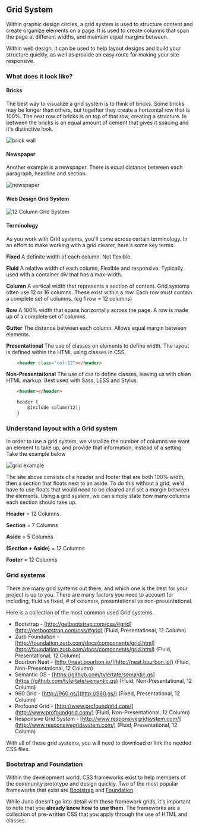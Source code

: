 ## Grid System

Within graphic design circles, a grid system is used to structure content and create organize elements on a page.  It is used to create columns that span the page at different widths, and maintain equal margins between.

Within web design, it can be used to help layout designs and build your structure quickly, as well as provide an easy route for making your site responsive.

### What does it look like?

#### Bricks
The best way to visualize a grid system is to think of bricks. Some bricks may be longer than others, but together they create a horizontal row that is 100%. The next row of bricks is on top of that row, creating a structure. In between the bricks is an equal amount of cement that gives it spacing and it's distinctive look.

![brick wall](http://i.imgur.com/qnoiBnUl.jpg)

#### Newspaper
Another example is a newspaper. There is equal distance between each paragraph, headline and section.

![newspaper](http://i.imgur.com/nWvJRrD.jpg)

#### Web Design Grid System

![12 Column Grid System](http://i.imgur.com/f2IfouCl.png)

#### Terminology

As you work with Grid systems, you'll come across certain terminology. In an effort to make working with a grid clearer, here's some key terms.

**Fixed**
A definite width of each column. Not flexible.

**Fluid**
A relative width of each column, Flexible and responsive. Typically used with a container div that has a max-width.

**Column**
A vertical width that represents a section of content. Grid systems often use 12 or 16 columns. These exist within a row. Each row must contain a complete set of columns. (eg 1 row = 12 columns)

**Row**
A 100% width that spans horizontally across the page. A row is made up of a complete set of columns.

**Gutter**
The distance between each column. Allows equal margin between elements.

**Presentational**
The use of classes on elements to define width. The layout is defined within the HTML using classes in CSS.
```html
	<header class="col-12"></header>
```
**Non-Presentational**
The use of css to define classes, leaving us with clean HTML markup. Best used with Sass, LESS and Stylus.
```html
	<header></header>

	header {
		@include column(12);
	}
```
### Understand layout with a Grid system

In order to use a grid system, we visualize the number of columns we want an element to take up, and provide that information, instead of a setting. Take the example below

![grid example](http://i.imgur.com/ZUPVIk7l.png)

The site above consists of a header and footer that are both 100% width, then a section that floats next to an aside. To do this without a grid, we'd have to use floats that would need to be cleared and set a margin between the elements. Using a grid system, we can simply state how many columns each section should take up.

**Header** = 12 Columns

**Section** = 7 Columns

**Aside** = 5 Columns

**(Section + Aside)** = 12 Columns

**Footer** = 12 Columns

### Grid systems

There are many grid systems out there, and which one is the best for your project is up to you. There are many factors you need to account for including, fluid vs fixed, # of columns, presentational vs non-presentational.

Here is a collection of the most common used Grid systems.

* Bootstrap - [http://getbootstrap.com/css/#grid](http://getbootstrap.com/css/#grid) (Fluid, Presentational, 12 Column)
* Zurb Foundation - [http://foundation.zurb.com/docs/components/grid.html](http://foundation.zurb.com/docs/components/grid.html) (Fluid, Presentational, 12 Column)
* Bourbon Neat - [http://neat.bourbon.io/](http://neat.bourbon.io/) (Fluid, Non-Presentational, 12 Column)
* Semantic GS - [https://github.com/tylertate/semantic.gs](https://github.com/tylertate/semantic.gs) (Fluid, Non-Presentational, 12 Column)
* 960 Grid - [http://960.gs/](http://960.gs/) (Fixed, Presentational, 12 Column)
* Profound Grid - [http://www.profoundgrid.com/](http://www.profoundgrid.com/) (Fluid, Non-Presentational, 12 Column)
* Responsive Grid System - [http://www.responsivegridsystem.com/](http://www.responsivegridsystem.com/) (Fluid, Presentational, 12 Column)

With all of these grid systems, you will need to download or link the needed CSS files. 

### Bootstrap and Foundation

Within the development world, CSS frameworks exist to help members of the community prototype and design quickly. Two of the most popular frameworks that exist are [Bootstrap](http://getbootstrap.com/) and [Foundation](http://foundation.zurb.com/).

While Juno doesn't go into detail with these framework grids, it's important to note that you **already know how to use them**. The frameworks are a collection of pre-written CSS that you apply through the use of HTML and classes. 
